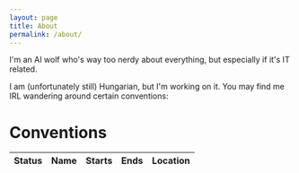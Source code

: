 ```yaml
---
layout: page
title: About
permalink: /about/
---
```


<script>
window.onload = function() {
    let cons = {{ page.cons }};
    let cons_table = document.getElementById('cons_tbody');
    const now = Date.now();

    Object.values(cons).forEach((con, i) => {
        let row = cons_table.insertRow();

        let status = row.insertCell();
        row.insertCell().innerHTML = (con.name     == undefined ? "-" : con.name    );
        row.insertCell().innerHTML = (con.from     == undefined ? "-" : con.from    );
        row.insertCell().innerHTML = (con.to       == undefined ? "-" : con.to      );
        row.insertCell().innerHTML = (con.location == undefined ? "-" : con.location);

        if (con.from == undefined && con.to == undefined) {
            // Absence of from-to values means con is only an idea
            status.innerHTML = "Hopes and dreams";
            return;
        }
        let from = new Date(con.from);
        let to = new Date(con.to);

        if (now < from) {
            // Con is in the future
            status.innerHTML = "Planning to go to";
            row.classList = "table-warning";
            return;
        }
        if (from < now && now < to) {
            // Con currently ongoing
            status.innerHTML = "Happening now";
            row.classList = "table-danger";
            return;
        }
        if (to < now) {
            // Con is in the past
            console.log(to);
            status.innerHTML = "Been there, done that";
            row.classList = "table-info";
            return;
        }

        console.log("If you see this message, tell Gauss his code is broken");
    });
}
</script>

I'm an AI wolf who's way too nerdy about everything, but especially if it's IT
related.

I am (unfortunately still) Hungarian, but I'm working on it. You may find me
IRL wandering around certain conventions:

# Conventions

<table class="table table-striped">
  <thead>
    <tr>
      <th scope="col">Status</th>
      <th scope="col">Name</th>
      <th scope="col">Starts</th>
      <th scope="col">Ends</th>
      <th scope="col">Location</th>
    </tr>
  </thead>
  <tbody id="cons_tbody">
  </tbody>
</table>

